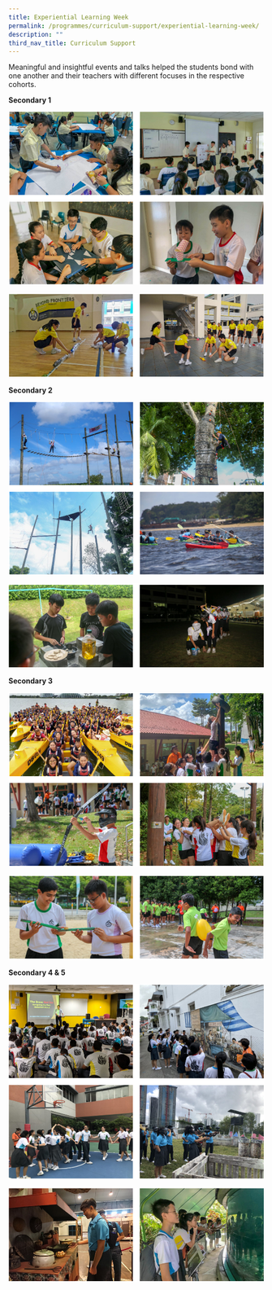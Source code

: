 ```yaml
---
title: Experiential Learning Week
permalink: /programmes/curriculum-support/experiential-learning-week/
description: ""
third_nav_title: Curriculum Support
---
```



Meaningful and insightful events and talks helped the students bond with one another and their teachers with different focuses in the respective cohorts.

**Secondary 1**

![](/images/secondary1_1.png)

![](/images/secondary1_2.png)

**Secondary 2**

![](/images/secondary2_1.png)

![](/images/secondary2_2.png)

**Secondary 3**

![](/images/secondary3_1.png)

![](/images/secondary3_2.png)

**Secondary 4 & 5**

![](/images/secondary4_5_1.png)

![](/images/secondary4_5_2.png)